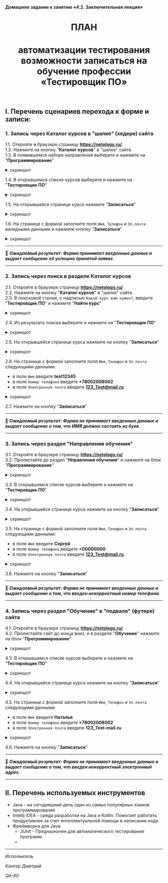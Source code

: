 #### Домашнее задание к занятию «4.2. Заключительная лекция»

<div align="center">
  
# ПЛАН
# автоматизации тестирования возможности записаться на обучение профессии «Тестировщик ПО»
<br>
<div align="left">

## I. Перечень сценариев перехода к форме и записи:

### 1. Запись через **Каталог курсов** в "шапке" (хедере) сайта <br>
   1.1. Откройте в браузере страницу **https://netology.ru/**  <br>
   1.2. Нажмите на кнопку "**Каталог курсов**" в "шапке" сайта  <br>
   1.3. В появившемся наборе направлений выберите и нажмите на "**Программирование**" 
  
   <details>
 <summary>скриншот</summary>

   ![8 10_screen_01](https://github.com/Kanger79/HW_8.10_Final/assets/127352228/e4e341ec-128c-4f96-93b0-7af68a2b6803)

</details>
   
   1.4. В открывшемся списке курсов выберите и нажмите на "**Тестировщик ПО**"  
   
   <details>
 <summary>скриншот</summary>
  
  ![8 10_screen_02](https://github.com/Kanger79/HW_8.10_Final/assets/127352228/f4a05183-e3c8-4014-8dac-c81be375d76a)

</details>

   1.5. На открывшейся странице курса нажмите "**Записаться**" <br>

 <details>
 <summary>скриншот</summary>
  
   ![8 10_screen_03](https://github.com/Kanger79/HW_8.10_Final/assets/127352228/7bf84223-011e-44eb-90c5-2e71b58c8376)

</details>

   1.6. На странице с формой заполните поля `Имя`, `Телефон` и `Эл.почта` валидными данными и нажмите кнопку "**Записаться**"  

<details>
 <summary>скриншот</summary>
  
![8 10_screen_04](https://github.com/Kanger79/HW_8.10_Final/assets/127352228/8d67c8f5-b1ab-4c43-9294-da28e17daaaf)


</details>

---
&#x1F34F; ***Ожидаемый результат: Форма принимает введенные данные и выдает сообщение об успешно принятой заявке***.

---


### 2. Запись через поиск в разделе **Каталог курсов** <br>
   2.1. Откройте в браузере страницу **https://netology.ru/**  <br>
   2.2. Нажмите на кнопку "**Каталог курсов**" в "шапке" сайта  <br>
   2.3. В поисковой строке, с надписью `Какой курс вам нужен?`, введите "**Тестировщик ПО**" и нажмите "**Найти курс**"
 
 <details>
 <summary>скриншот</summary>

   ![8 10_screen_05](https://github.com/Kanger79/HW_8.10_Final/assets/127352228/e3741dfd-8365-4b9d-98fb-ec32a0d9623e)
   
</details>

   2.4. Из результата поиска выберите и нажмите на "**Тестировщик ПО**"

<details>
 <summary>скриншот</summary>

   ![8 10_screen_06](https://github.com/Kanger79/HW_8.10_Final/assets/127352228/a4f84460-ef1e-47b9-8557-02f2aeca2169)

   </details>

   2.5. На открывшейся странице курса нажмите на кнопку "**Записаться**" <br>

 <details>
 <summary>скриншот</summary>
  
   ![8 10_screen_03](https://github.com/Kanger79/HW_8.10_Final/assets/127352228/7bf84223-011e-44eb-90c5-2e71b58c8376)

</details>

   2.6. На странице с формой заполните поля `Имя`, `Телефон` и `Эл.почта` следующими данными:
   * в поле `Имя` введите **test12345**
   * в поле `Номер телефона` введите **+78002008002**
   * в поле `Электронная почта` введите **123_Test@mail.ru**

<details>
 <summary>скриншот</summary>
  
![8 10_screen_04](https://github.com/Kanger79/HW_8.10_Final/assets/127352228/8d67c8f5-b1ab-4c43-9294-da28e17daaaf)

</details>

2.7. Нажмите на кнопку "**Записаться**"

---
&#127822; ***Ожидаемый результат: Форма не принимает введенные данные и выдает сообщение о том, что ИМЯ должно состоять из букв***.

---
   
### 3. Запись через раздел "**Направления обучения**" <br>
   3.1. Откройте в браузере страницу **https://netology.ru/**  <br>
   3.2. Пролистайте до раздел "**Нправления обучения**" и нажмите на блок "**Программирование**" <br>
   
   <details>
 <summary>скриншот</summary>
  
![8 10_screen_07](https://github.com/Kanger79/HW_8.10_Final/assets/127352228/d2bf82e3-bfa8-427f-8094-8e93ab98a495)


</details>
   
   3.3. В открывшемся списке курсов выберите и нажмите на "**Тестировщик ПО**"  
   
   <details>
 <summary>скриншот</summary>
  
 ![8 10_screen_02](https://github.com/Kanger79/HW_8.10_Final/assets/127352228/f97e9cf7-9afa-46d3-97f3-39b4516676aa)

</details>

3.4. На открывшейся странице курса нажмите на кнопку "**Записаться**" <br>

 <details>
 <summary>скриншот</summary>
  
   ![8 10_screen_03](https://github.com/Kanger79/HW_8.10_Final/assets/127352228/7bf84223-011e-44eb-90c5-2e71b58c8376)

</details>

   3.5. На странице с формой заполните поля `Имя`, `Телефон` и `Эл.почта` следующими данными:
   * в поле `Имя` введите **Сергей**
   * в поле `Номер телефона` введите **+00000000**
   * в поле `Электронная почта` введите **123_Test@mail.ru**

<details>
 <summary>скриншот</summary>
  
![8 10_screen_04](https://github.com/Kanger79/HW_8.10_Final/assets/127352228/8d67c8f5-b1ab-4c43-9294-da28e17daaaf)

</details>

3.6. Нажмите на кнопку "**Записаться**"

---
&#127822; ***Ожидаемый результат: Форма не принимает введенные данные и выдает сообщение о том, что введен некорректный номер телефона***.

---

### 4. Запись через раздел "**Обучение**" в "подвале" (футере) сайта <br>
 4.1. Откройте в браузере страницу **https://netology.ru/**  <br>
 4.2. Пролистайте сайт до конца вниз, и в разделе "**Обучение**" нажмите на блок "**Программирование**" <br>

 <details>
 <summary>скриншот</summary>
  
![8 10_screen_08](https://github.com/Kanger79/HW_8.10_Final/assets/127352228/5b15e0ed-1feb-41e5-a41b-0d63d4704f1d)


</details>

 4.3. В открывшемся списке курсов выберите и нажмите на "**Тестировщик ПО**"  
   
   <details>
 <summary>скриншот</summary>
  
 ![8 10_screen_02](https://github.com/Kanger79/HW_8.10_Final/assets/127352228/f97e9cf7-9afa-46d3-97f3-39b4516676aa)

</details>

4.4. На открывшейся странице курса нажмите на кнопку "**Записаться**" <br>

 <details>
 <summary>скриншот</summary>
  
   ![8 10_screen_03](https://github.com/Kanger79/HW_8.10_Final/assets/127352228/7bf84223-011e-44eb-90c5-2e71b58c8376)

</details>

   4.5. На странице с формой заполните поля `Имя`, `Телефон` и `Эл.почта` следующими данными:
   * в поле `Имя` введите **Наталья**
   * в поле `Номер телефона` введите **+78002008002**
   * в поле `Электронная почта` введите **123_Test-mail.ru**

<details>
 <summary>скриншот</summary>
  
![8 10_screen_04](https://github.com/Kanger79/HW_8.10_Final/assets/127352228/8d67c8f5-b1ab-4c43-9294-da28e17daaaf)

</details>

4.6. Нажмите на кнопку "**Записаться**"

---
&#127822; ***Ожидаемый результат: Форма не принимает введенные данные и выдает сообщение о том, что введен некорректный электронный адрес***.

---
## II. Перечень используемых инструментов

* Java - на сегодняшний день один из самых популярных языков программирования
* Intellij IDEA - среда разработки на Java и Kotlin. Помогает работать продуктивнее за счет интеллектуальной помощи в написании кода.
* Фреймворки для Java:
  - JUnit - Предназначен для автоматического тестирования программ
  -  

***


*Исполнитель*

*Кангер Дмитрий*

*QA-60*

